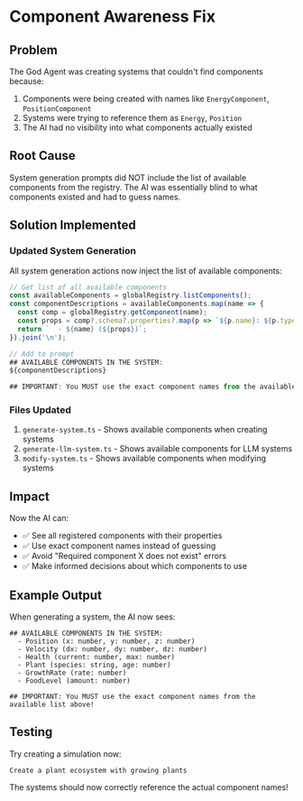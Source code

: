 # Component Awareness Fix

## Problem
The God Agent was creating systems that couldn't find components because:
1. Components were being created with names like `EnergyComponent`, `PositionComponent`
2. Systems were trying to reference them as `Energy`, `Position`
3. The AI had no visibility into what components actually existed

## Root Cause
System generation prompts did NOT include the list of available components from the registry. The AI was essentially blind to what components existed and had to guess names.

## Solution Implemented

### Updated System Generation
All system generation actions now inject the list of available components:

```typescript
// Get list of all available components
const availableComponents = globalRegistry.listComponents();
const componentDescriptions = availableComponents.map(name => {
  const comp = globalRegistry.getComponent(name);
  const props = comp?.schema?.properties?.map(p => `${p.name}: ${p.type}`).join(', ') || 'No properties';
  return `  - ${name} (${props})`;
}).join('\n');

// Add to prompt
## AVAILABLE COMPONENTS IN THE SYSTEM:
${componentDescriptions}

## IMPORTANT: You MUST use the exact component names from the available list above!
```

### Files Updated
1. `generate-system.ts` - Shows available components when creating systems
2. `generate-llm-system.ts` - Shows available components for LLM systems
3. `modify-system.ts` - Shows available components when modifying systems

## Impact

Now the AI can:
- ✅ See all registered components with their properties
- ✅ Use exact component names instead of guessing
- ✅ Avoid "Required component X does not exist" errors
- ✅ Make informed decisions about which components to use

## Example Output

When generating a system, the AI now sees:
```
## AVAILABLE COMPONENTS IN THE SYSTEM:
  - Position (x: number, y: number, z: number)
  - Velocity (dx: number, dy: number, dz: number)
  - Health (current: number, max: number)
  - Plant (species: string, age: number)
  - GrowthRate (rate: number)
  - FoodLevel (amount: number)

## IMPORTANT: You MUST use the exact component names from the available list above!
```

## Testing

Try creating a simulation now:
```
Create a plant ecosystem with growing plants
```

The systems should now correctly reference the actual component names!